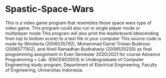 # Spastic-Space-Wars

This is a video game program that resembles those space wars type of video game. 
This program could also run in single player mode or multiplayer mode
This program will also print the leaderboard (descending from top to bottom score) to a text file in your computer 
This source code is made by Windiarta (2006535792), Mohammad Darrel Tristan Budiroso (2006577302), and Airell Ramadhan Budiraharjo (2006535230) as final programming assignment in Even Semester 2020/2021 for course Advance Programming + Lab. (ENCE602003) in Undergraduate of Computer Engineering study program, Department of Electrical Engineering, Faculty of Engineering, Universitas Indonesia.

